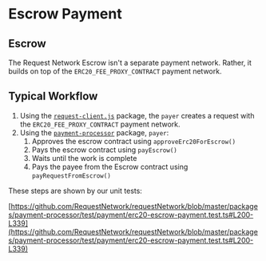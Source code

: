 # Escrow Payment

## Escrow

The Request Network Escrow isn't a separate payment network. Rather, it builds on top of the `ERC20_FEE_PROXY_CONTRACT` payment network.

## Typical Workflow

1. Using the [`request-client.js`](../../sdk-api-reference/request-client.js/) package, the `payer` creates a request with the `ERC20_FEE_PROXY_CONTRACT` payment network.
2. Using the [`payment-processor`](../../sdk-api-reference/payment-processor/) package, `payer`:
   1. Approves the escrow contract using `approveErc20ForEscrow()`
   2. Pays the escrow contract using `payEscrow()`
   3. Waits until the work is complete
   4. Pays the payee from the Escrow contract using `payRequestFromEscrow()`

These steps are shown by our unit tests:

[https://github.com/RequestNetwork/requestNetwork/blob/master/packages/payment-processor/test/payment/erc20-escrow-payment.test.ts#L200-L339](https://github.com/RequestNetwork/requestNetwork/blob/master/packages/payment-processor/test/payment/erc20-escrow-payment.test.ts#L200-L339)
